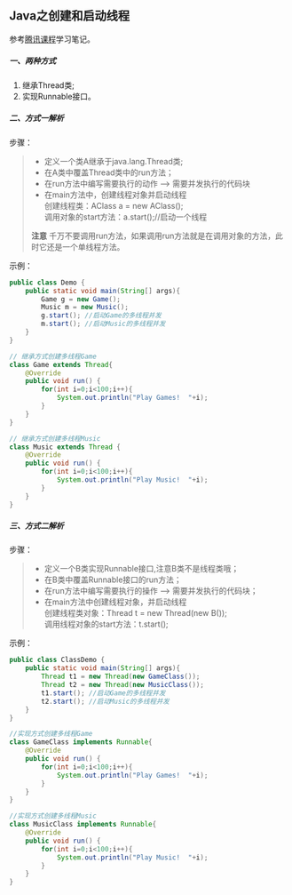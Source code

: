 ## Java之创建和启动线程

参考[腾讯课程](https://ke.qq.com/webcourse/index.html#course_id=148614&term_id=100169021&taid=767703929472134&vid=o1411ppyby1)学习笔记。

##### 一、两种方式  

1. 继承Thread类;  
2. 实现Runnable接口。

##### 二、方式一解析

步骤：  

> - 定义一个类A继承于java.lang.Thread类;
> - 在A类中覆盖Thread类中的run方法；
> - 在run方法中编写需要执行的动作 —> 需要并发执行的代码块
> - 在main方法中，创建线程对象并启动线程  
>   创建线程类：AClass a = new AClass();  
>   调用对象的start方法：a.start();//启动一个线程
>
> **注意**
> 千万不要调用run方法，如果调用run方法就是在调用对象的方法，此时它还是一个单线程方法。

示例：

```java
public class Demo {
    public static void main(String[] args){
        Game g = new Game();
        Music m = new Music();
        g.start(); //启动Game的多线程并发
        m.start(); //启动Music的多线程并发
    }
}

// 继承方式创建多线程Game
class Game extends Thread{
    @Override
    public void run() {
        for(int i=0;i<100;i++){
            System.out.println("Play Games!  "+i);
        }
    }
}

// 继承方式创建多线程Music
class Music extends Thread {
    @Override
    public void run() {
        for(int i=0;i<100;i++){
            System.out.println("Play Music!  "+i);
        }
    }
}
```

##### 三、方式二解析

步骤：  

>- 定义一个B类实现Runnable接口,注意B类不是线程类哦；
>- 在B类中覆盖Runnable接口的run方法；
>- 在run方法中编写需要执行的操作 —> 需要并发执行的代码块；
>- 在main方法中创建线程对象，并启动线程  
>  创建线程类对象：Thread t = new Thread(new B());  
>  调用线程对象的start方法：t.start();

示例：

```java
public class ClassDemo {
    public static void main(String[] args){
        Thread t1 = new Thread(new GameClass());
        Thread t2 = new Thread(new MusicClass());
        t1.start(); //启动Game的多线程并发
        t2.start(); //启动Music的多线程并发
    }
}

//实现方式创建多线程Game
class GameClass implements Runnable{
    @Override
    public void run() {
        for(int i=0;i<100;i++){
            System.out.println("Play Games!  "+i);
        }
    }
}

//实现方式创建多线程Music
class MusicClass implements Runnable{
    @Override
    public void run() {
        for(int i=0;i<100;i++){
            System.out.println("Play Music!  "+i);
        }
    }
}
```

